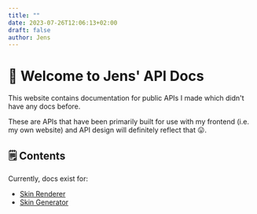 ```yaml
---
title: ""
date: 2023-07-26T12:06:13+02:00
draft: false
author: Jens
---
```


# 👋 Welcome to Jens' API Docs
This website contains documentation for public APIs I made
which didn't have any docs before.

These are APIs that have been primarily built for use with my frontend (i.e. my own website)
and API design will definitely reflect that 😛.

## 🗒️ Contents
Currently, docs exist for:
- [Skin Renderer](https://skin-render.jensderuiter.dev)
- [Skin Generator](https://jens.skin)